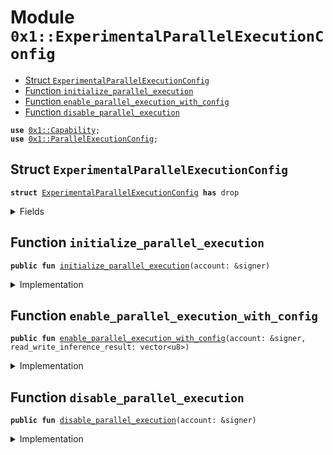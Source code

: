 
<a name="0x1_ExperimentalParallelExecutionConfig"></a>

# Module `0x1::ExperimentalParallelExecutionConfig`



-  [Struct `ExperimentalParallelExecutionConfig`](#0x1_ExperimentalParallelExecutionConfig_ExperimentalParallelExecutionConfig)
-  [Function `initialize_parallel_execution`](#0x1_ExperimentalParallelExecutionConfig_initialize_parallel_execution)
-  [Function `enable_parallel_execution_with_config`](#0x1_ExperimentalParallelExecutionConfig_enable_parallel_execution_with_config)
-  [Function `disable_parallel_execution`](#0x1_ExperimentalParallelExecutionConfig_disable_parallel_execution)


<pre><code><b>use</b> <a href="../../../../../../../experimental/releases/artifacts/current/build/MoveStdlib/docs/Capability.md#0x1_Capability">0x1::Capability</a>;
<b>use</b> <a href="../../../../../../../experimental/releases/artifacts/current/build/CoreFramework/docs/ParallelExecutionConfig.md#0x1_ParallelExecutionConfig">0x1::ParallelExecutionConfig</a>;
</code></pre>



<a name="0x1_ExperimentalParallelExecutionConfig_ExperimentalParallelExecutionConfig"></a>

## Struct `ExperimentalParallelExecutionConfig`



<pre><code><b>struct</b> <a href="ExperimentalParallelExecutionConfig.md#0x1_ExperimentalParallelExecutionConfig">ExperimentalParallelExecutionConfig</a> <b>has</b> drop
</code></pre>



<details>
<summary>Fields</summary>


<dl>
<dt>
<code>dummy_field: bool</code>
</dt>
<dd>

</dd>
</dl>


</details>

<a name="0x1_ExperimentalParallelExecutionConfig_initialize_parallel_execution"></a>

## Function `initialize_parallel_execution`



<pre><code><b>public</b> <b>fun</b> <a href="ExperimentalParallelExecutionConfig.md#0x1_ExperimentalParallelExecutionConfig_initialize_parallel_execution">initialize_parallel_execution</a>(account: &signer)
</code></pre>



<details>
<summary>Implementation</summary>


<pre><code><b>public</b> <b>fun</b> <a href="ExperimentalParallelExecutionConfig.md#0x1_ExperimentalParallelExecutionConfig_initialize_parallel_execution">initialize_parallel_execution</a>(
    account: &signer,
) {
    <a href="../../../../../../../experimental/releases/artifacts/current/build/CoreFramework/docs/ParallelExecutionConfig.md#0x1_ParallelExecutionConfig_initialize_parallel_execution">ParallelExecutionConfig::initialize_parallel_execution</a>&lt;<a href="ExperimentalParallelExecutionConfig.md#0x1_ExperimentalParallelExecutionConfig">ExperimentalParallelExecutionConfig</a>&gt;(account);
    <a href="../../../../../../../experimental/releases/artifacts/current/build/MoveStdlib/docs/Capability.md#0x1_Capability_create">Capability::create</a>&lt;<a href="ExperimentalParallelExecutionConfig.md#0x1_ExperimentalParallelExecutionConfig">ExperimentalParallelExecutionConfig</a>&gt;(
        account,
        &<a href="ExperimentalParallelExecutionConfig.md#0x1_ExperimentalParallelExecutionConfig">ExperimentalParallelExecutionConfig</a> {}
    );
}
</code></pre>



</details>

<a name="0x1_ExperimentalParallelExecutionConfig_enable_parallel_execution_with_config"></a>

## Function `enable_parallel_execution_with_config`



<pre><code><b>public</b> <b>fun</b> <a href="ExperimentalParallelExecutionConfig.md#0x1_ExperimentalParallelExecutionConfig_enable_parallel_execution_with_config">enable_parallel_execution_with_config</a>(account: &signer, read_write_inference_result: vector&lt;u8&gt;)
</code></pre>



<details>
<summary>Implementation</summary>


<pre><code><b>public</b> <b>fun</b> <a href="ExperimentalParallelExecutionConfig.md#0x1_ExperimentalParallelExecutionConfig_enable_parallel_execution_with_config">enable_parallel_execution_with_config</a>(
    account: &signer,
    read_write_inference_result: vector&lt;u8&gt;,
) {
    <a href="../../../../../../../experimental/releases/artifacts/current/build/CoreFramework/docs/ParallelExecutionConfig.md#0x1_ParallelExecutionConfig_enable_parallel_execution_with_config">ParallelExecutionConfig::enable_parallel_execution_with_config</a>(
        read_write_inference_result,
        &<a href="../../../../../../../experimental/releases/artifacts/current/build/MoveStdlib/docs/Capability.md#0x1_Capability_acquire">Capability::acquire</a>(account, &<a href="ExperimentalParallelExecutionConfig.md#0x1_ExperimentalParallelExecutionConfig">ExperimentalParallelExecutionConfig</a> {}),
    );
}
</code></pre>



</details>

<a name="0x1_ExperimentalParallelExecutionConfig_disable_parallel_execution"></a>

## Function `disable_parallel_execution`



<pre><code><b>public</b> <b>fun</b> <a href="ExperimentalParallelExecutionConfig.md#0x1_ExperimentalParallelExecutionConfig_disable_parallel_execution">disable_parallel_execution</a>(account: &signer)
</code></pre>



<details>
<summary>Implementation</summary>


<pre><code><b>public</b> <b>fun</b> <a href="ExperimentalParallelExecutionConfig.md#0x1_ExperimentalParallelExecutionConfig_disable_parallel_execution">disable_parallel_execution</a>(account: &signer) {
    <a href="../../../../../../../experimental/releases/artifacts/current/build/CoreFramework/docs/ParallelExecutionConfig.md#0x1_ParallelExecutionConfig_disable_parallel_execution">ParallelExecutionConfig::disable_parallel_execution</a>(
        &<a href="../../../../../../../experimental/releases/artifacts/current/build/MoveStdlib/docs/Capability.md#0x1_Capability_acquire">Capability::acquire</a>(account, &<a href="ExperimentalParallelExecutionConfig.md#0x1_ExperimentalParallelExecutionConfig">ExperimentalParallelExecutionConfig</a> {}),
    );
}
</code></pre>



</details>
